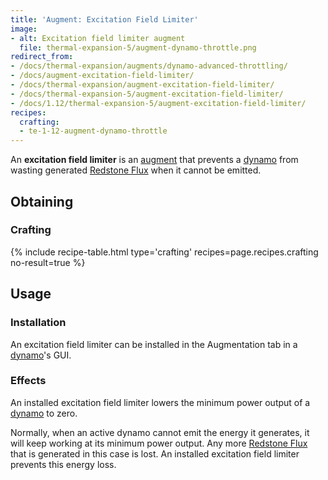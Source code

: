 ```yaml
---
title: 'Augment: Excitation Field Limiter'
image:
- alt: Excitation field limiter augment
  file: thermal-expansion-5/augment-dynamo-throttle.png
redirect_from:
- /docs/thermal-expansion/augments/dynamo-advanced-throttling/
- /docs/augment-excitation-field-limiter/
- /docs/thermal-expansion/augment-excitation-field-limiter/
- /docs/thermal-expansion-5/augment-excitation-field-limiter/
- /docs/1.12/thermal-expansion-5/augment-excitation-field-limiter/
recipes:
  crafting:
  - te-1-12-augment-dynamo-throttle
---
```


An **excitation field limiter** is an [augment](/docs/1.12/thermal-expansion/augments/) that prevents a
[dynamo](/docs/1.12/thermal-expansion/dynamos/) from wasting generated [Redstone
Flux](/docs/redstone-flux/) when it cannot be emitted.


Obtaining
---------

### Crafting
{% include recipe-table.html type='crafting' recipes=page.recipes.crafting no-result=true %}


Usage
-----

### Installation
An excitation field limiter can be installed in the Augmentation tab in a
[dynamo](/docs/1.12/thermal-expansion/dynamos/)'s GUI.

### Effects
An installed excitation field limiter lowers the minimum power output of a
[dynamo](/docs/1.12/thermal-expansion/dynamos/) to zero.

Normally, when an active dynamo cannot emit the energy it generates, it will
keep working at its minimum power output. Any more [Redstone
Flux](/docs/redstone-flux/) that is generated in this case is lost. An installed
excitation field limiter prevents this energy loss.
